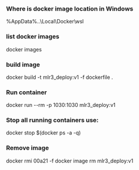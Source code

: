 ### Where is docker image location in Windows 
%AppData%\..\Local\Docker\wsl

### list docker images
docker images

### build image
docker build -t mlr3_deploy:v1 -f dockerfile .

### Run container
docker run --rm -p 1030:1030 mlr3_deploy:v1

### Stop all running containers use:
docker stop $(docker ps -a -q)

### Remove image
docker rmi 00a21 -f
docker image rm mlr3_deploy:v1
